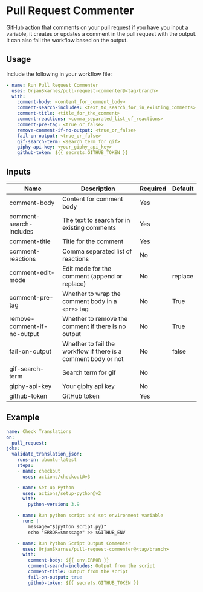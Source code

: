 # Pull Request Commenter <br />
GitHub action that comments on your pull request if you have you input a variable, it creates or updates a comment in the pull request with the output. It can also fail the workflow based on the output.

## Usage<br />
Include the following in your workflow file:
```yaml
- name: Run Pull Request Commenter
  uses: OrjanSkarnes/pull-request-commenter@<tag/branch>
  with:
    comment-body: <content_for_comment_body>
    comment-search-includes: <text_to_search_for_in_existing_comments>
    comment-title: <title_for_the_comment>
    comment-reactions: <comma_separated_list_of_reactions>
    comment-pre-tag: <true_or_false>
    remove-comment-if-no-output: <true_or_false>
    fail-on-output: <true_or_false>
    gif-search-term: <search_term_for_gif>
    giphy-api-key: <your_giphy_api_key>
    github-token: ${{ secrets.GITHUB_TOKEN }}
```

## Inputs
Name | Description                                                     | Required | Default
---|-----------------------------------------------------------------|----------|-----
comment-body | Content for comment body                                        | Yes	     |
comment-search-includes | 	The text to search for in existing comments                    | 	Yes	    
comment-title	| Title for the comment                                           | 	Yes	    
comment-reactions | Comma separated list of reactions                               | No       |
comment-edit-mode | Edit mode for the comment (append or replace)                   | 	No      |	replace
comment-pre-tag | Whether to wrap the comment body in a ```<pre>``` tag            | No       | True
remove-comment-if-no-output | Whether to remove the comment if there is no output             | No       | True
fail-on-output | 	Whether to fail the workflow if there is a comment body or not | No       |	false
gif-search-term | Search term for gif                                             | No       |
giphy-api-key | Your giphy api key                                              | No       |
github-token | GitHub token                                                    | Yes      |

## Example
```yaml
name: Check Translations
on:
  pull_request:
jobs:
  validate_translation_json:
    runs-on: ubuntu-latest
    steps:
    - name: checkout
      uses: actions/checkout@v3

    - name: Set up Python
      uses: actions/setup-python@v2
      with:
        python-version: 3.9

    - name: Run python script and set environment variable
      run: |
        message="$(python script.py)"
        echo "ERROR=$message" >> $GITHUB_ENV

    - name: Run Python Script Output Commenter
      uses: OrjanSkarnes/pull-request-commenter@<tag/branch>
      with:
        comment-body: ${{ env.ERROR }}
        comment-search-includes: Output from the script
        comment-title: Output from the script
        fail-on-output: true
        github-token: ${{ secrets.GITHUB_TOKEN }}
```
